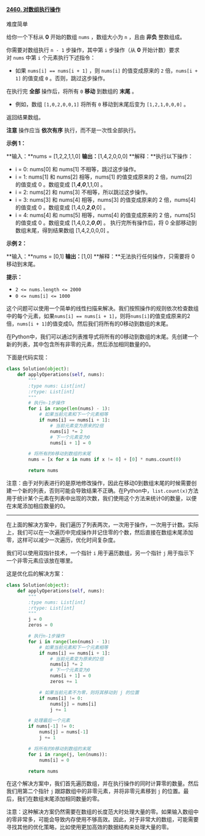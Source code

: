 #### [2460. 对数组执行操作](https://leetcode.cn/problems/apply-operations-to-an-array/)

难度简单

给你一个下标从 **0** 开始的数组 `nums` ，数组大小为 `n` ，且由 **非负** 整数组成。

你需要对数组执行 `n - 1` 步操作，其中第 `i` 步操作（从 **0** 开始计数）要求对 `nums` 中第 `i` 个元素执行下述指令：

- 如果 `nums[i] == nums[i + 1]` ，则 `nums[i]` 的值变成原来的 `2` 倍，`nums[i + 1]` 的值变成 `0` 。否则，跳过这步操作。

在执行完 **全部** 操作后，将所有 `0` **移动** 到数组的 **末尾** 。

- 例如，数组 `[1,0,2,0,0,1]` 将所有 `0` 移动到末尾后变为 `[1,2,1,0,0,0]` 。

返回结果数组。

**注意** 操作应当 **依次有序** 执行，而不是一次性全部执行。

**示例 1：**

**输入：**nums = [1,2,2,1,1,0]
**输出：**[1,4,2,0,0,0]
**解释：**执行以下操作：

- i = 0: nums[0] 和 nums[1] 不相等，跳过这步操作。
- i = 1: nums[1] 和 nums[2] 相等，nums[1] 的值变成原来的 2 倍，nums[2] 的值变成 0 。数组变成 [1,***4***,***0***,1,1,0] 。
- i = 2: nums[2] 和 nums[3] 不相等，所以跳过这步操作。
- i = 3: nums[3] 和 nums[4] 相等，nums[3] 的值变成原来的 2 倍，nums[4] 的值变成 0 。数组变成 [1,4,0,***2***,***0***,0] 。
- i = 4: nums[4] 和 nums[5] 相等，nums[4] 的值变成原来的 2 倍，nums[5] 的值变成 0 。数组变成 [1,4,0,2,***0***,***0***] 。
  执行完所有操作后，将 0 全部移动到数组末尾，得到结果数组 [1,4,2,0,0,0] 。

**示例 2：**

**输入：**nums = [0,1]
**输出：**[1,0]
**解释：**无法执行任何操作，只需要将 0 移动到末尾。

**提示：**

- `2 <= nums.length <= 2000`
- `0 <= nums[i] <= 1000`

这个问题可以使用一个简单的线性扫描来解决。我们按照操作的规则依次检查数组中的每个元素，如果`nums[i] == nums[i + 1]`，则将`nums[i]`的值变成原来的2倍，`nums[i + 1]`的值变成0。然后我们将所有的0移动到数组的末尾。

在Python中，我们可以通过列表推导式将所有的0移动到数组的末尾。先创建一个新的列表，其中包含所有非零的元素，然后添加相同数量的0。

下面是代码实现：

```python
class Solution(object):
    def applyOperations(self, nums):
        """
        :type nums: List[int]
        :rtype: List[int]
        """
        # 执行n-1步操作
        for i in range(len(nums) - 1):
            # 如果当前元素和下一个元素相等
            if nums[i] == nums[i + 1]:
                # 当前元素变为原来的2倍
                nums[i] *= 2
                # 下一个元素变为0
                nums[i + 1] = 0

        # 将所有的0移动到数组的末尾
        nums = [x for x in nums if x != 0] + [0] * nums.count(0)

        return nums
```

注意：由于对列表进行的是原地修改操作，因此在移动0到数组末尾的时候需要创建一个新的列表，否则可能会导致结果不正确。在Python中，`list.count(x)`方法用于统计某个元素在列表中出现的次数，我们使用这个方法来统计0的数量，以便在末尾添加相应数量的0。

---

在上面的解决方案中，我们遍历了列表两次，一次用于操作，一次用于计数。实际上，我们可以在一次遍历中完成操作并记住零的个数，然后直接在数组末尾添加零，这样可以减少一次遍历，优化时间复杂度。

我们可以使用双指针技术，一个指针 `i` 用于遍历数组，另一个指针 `j` 用于指示下一个非零元素应该放在哪里。

这是优化后的解决方案：

```python
class Solution(object):
    def applyOperations(self, nums):
        """
        :type nums: List[int]
        :rtype: List[int]
        """
        j = 0
        zeros = 0

        # 执行n-1步操作
        for i in range(len(nums) - 1):
            # 如果当前元素和下一个元素相等
            if nums[i] == nums[i + 1]:
                # 当前元素变为原来的2倍
                nums[i] *= 2
                # 下一个元素变为0
                nums[i + 1] = 0
                zeros += 1

            # 如果当前元素不为零，则将其移动到 j 的位置
            if nums[i] != 0:
                nums[j] = nums[i]
                j += 1

        # 处理最后一个元素
        if nums[-1] != 0:
            nums[j] = nums[-1]
            j += 1

        # 将所有的0移动到数组的末尾
        for i in range(j, len(nums)):
            nums[i] = 0

        return nums
```

在这个解决方案中，我们首先遍历数组，并在执行操作的同时计算零的数量。然后我们用第二个指针 `j` 跟踪数组中的非零元素，并将非零元素移到 `j` 的位置。最后，我们在数组末尾添加相同数量的零。

注意：这种解决方案仍然需要在数组的长度范大时处理大量的零。如果输入数组中的零非常多，可能会导致内存使用不够高效。因此，对于非常大的数组，可能需要寻找其他的优化策略，比如使用更加高效的数据结构来处理大量的零。
